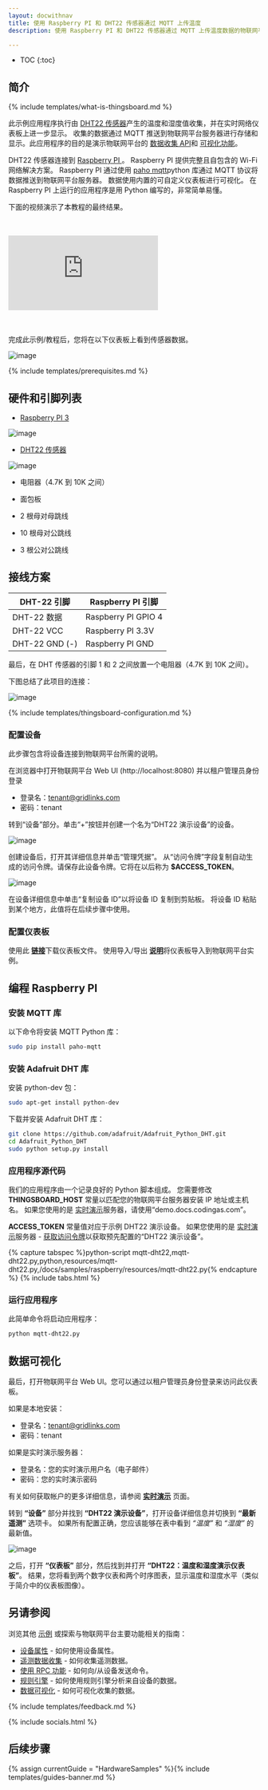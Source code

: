 ```yaml
---
layout: docwithnav
title: 使用 Raspberry PI 和 DHT22 传感器通过 MQTT 上传温度
description: 使用 Raspberry PI 和 DHT22 传感器通过 MQTT 上传温度数据的物联网平台示例。

---
```


* TOC
{:toc}

## 简介
{% include templates/what-is-thingsboard.md %}

此示例应用程序执行由 [DHT22 传感器](https://www.adafruit.com/product/385)产生的温度和湿度值收集，并在实时网络仪表板上进一步显示。
收集的数据通过 MQTT 推送到物联网平台服务器进行存储和显示。此应用程序的目的是演示物联网平台的 [数据收集 API](/docs/user-guide/telemetry/)和 [可视化功能](/docs/user-guide/visualization/)。

DHT22 传感器连接到 [ Raspberry PI ](https://en.wikipedia.org/wiki/Raspberry_Pi)。
 Raspberry PI 提供完整且自包含的 Wi-Fi 网络解决方案。
 Raspberry PI 通过使用 [paho mqtt](https://eclipse.org/paho/clients/python/)python 库通过 MQTT 协议将数据推送到物联网平台服务器。
数据使用内置的可自定义仪表板进行可视化。
在 Raspberry PI 上运行的应用程序是用 Python 编写的，非常简单易懂。

下面的视频演示了本教程的最终结果。

<br>
<br>
<div id="video">  
    <div id="video_wrapper">
        <iframe src="https://www.youtube.com/embed/-26bxb90tt0" frameborder="0" allowfullscreen></iframe>
    </div>
</div>
<br>
<br>

完成此示例/教程后，您将在以下仪表板上看到传感器数据。

![image](/images/samples/esp8266/temperature/dashboard.gif)

{% include templates/prerequisites.md %}

## 硬件和引脚列表

 - [ Raspberry PI  3](https://www.aliexpress.com/item/Raspberry-Pi-Model-B-Featuring-the-ARM1176JZF-S-Running-at-700MHz-with-512MB-of-RAM-version/2008093537.html?spm=2114.01010208.3.186.mgDFUO&ws_ab_test=searchweb0_0,searchweb201602_2_10065_10068_10000009_10084_10083_10080_10082_10081_10060_10062_10056_503_10055_10054_10059_10099_10078_501_10079_426_10103_10073_10102_10096_10052_10053_10108_10050_10107_10051_10106,searchweb201603_3,afswitch_3&btsid=2b2a0772-e248-4fa1-a79c-941b5c410deb)

  ![image](/images/samples/raspberry/RaspberryPi3.jpg)

 - [DHT22 传感器](https://www.aliexpress.com/item/1pcs-DHT22-digital-temperature-and-humidity-sensor-Temperature-and-humidity-module-AM2302-replace-SHT11-SHT15/32316036161.html?spm=2114.03010208.3.49.aZvfaG&ws_ab_test=searchweb0_0,searchweb201602_2_10065_10068_10084_10083_10080_10082_10081_10060_10061_10062_10056_10055_10054_10059_10099_10078_10079_10093_426_10073_10103_10102_10096_10052_10050_10051,searchweb201603_6&btsid=28d9ee9a-283a-4e97-af7b-a7e530490916)

  ![image](/images/samples/arduino/temperature/dht22-pinout.png)

 - 电阻器（4.7K 到 10K 之间）
  
 - 面包板
  
 - 2 根母对母跳线
 
 - 10 根母对公跳线
 
 - 3 根公对公跳线  
 
## 接线方案

DHT-22 引脚 |  Raspberry PI 引脚
-----------|-----------
DHT-22 数据 |  Raspberry PI  GPIO 4
DHT-22 VCC |  Raspberry PI  3.3V
DHT-22 GND (-) |  Raspberry PI  GND

最后，在 DHT 传感器的引脚 1 和 2 之间放置一个电阻器（4.7K 到 10K 之间）。

下图总结了此项目的连接：

![image](/images/samples/raspberry/temperature/schema.png)
 
{% include templates/thingsboard-configuration.md %}

### 配置设备

此步骤包含将设备连接到物联网平台所需的说明。

在浏览器中打开物联网平台 Web UI (http://localhost:8080) 并以租户管理员身份登录

 - 登录名：tenant@gridlinks.com
 - 密码：tenant
 
转到“设备”部分。单击“+”按钮并创建一个名为“DHT22 演示设备”的设备。

![image](/images/samples/raspberry/temperature/device.png)

创建设备后，打开其详细信息并单击“管理凭据”。
从“访问令牌”字段复制自动生成的访问令牌。请保存此设备令牌。它将在以后称为 **$ACCESS_TOKEN**。

![image](/images/samples/raspberry/temperature/credentials.png)


在设备详细信息中单击“复制设备 ID”以将设备 ID 复制到剪贴板。
将设备 ID 粘贴到某个地方，此值将在后续步骤中使用。

### 配置仪表板

使用此 [**链接**](/docs/samples/raspberry/resources/dht22_temp_dashboard_v2.json)下载仪表板文件。
使用导入/导出 [**说明**](/docs/user-guide/ui/dashboards/#dashboard-importexport)将仪表板导入到物联网平台实例。

## 编程 Raspberry PI 

### 安装 MQTT 库

以下命令将安装 MQTT Python 库：

```bash
sudo pip install paho-mqtt
```

### 安装 Adafruit DHT 库

安装 python-dev 包：

```bash
sudo apt-get install python-dev
```

下载并安装 Adafruit DHT 库：

```bash
git clone https://github.com/adafruit/Adafruit_Python_DHT.git
cd Adafruit_Python_DHT
sudo python setup.py install
```

### 应用程序源代码

我们的应用程序由一个记录良好的 Python 脚本组成。
您需要修改 **THINGSBOARD_HOST** 常量以匹配您的物联网平台服务器安装 IP 地址或主机名。
如果您使用的是 [实时演示](https://gridlinks.codingas.com/)服务器，请使用“demo.docs.codingas.com”。

**ACCESS_TOKEN** 常量值对应于示例 DHT22 演示设备。
如果您使用的是 [实时演示](https://gridlinks.codingas.com/)服务器 - [获取访问令牌](/docs/user-guide/ui/devices/#manage-device-credentials)以获取预先配置的“DHT22 演示设备”。

{% capture tabspec %}python-script
mqtt-dht22,mqtt-dht22.py,python,resources/mqtt-dht22.py,/docs/samples/raspberry/resources/mqtt-dht22.py{% endcapture %}
{% include tabs.html %}

### 运行应用程序

此简单命令将启动应用程序：

```bash
python mqtt-dht22.py
```

## 数据可视化

最后，打开物联网平台 Web UI。您可以通过以租户管理员身份登录来访问此仪表板。

如果是本地安装：
 
 - 登录名：tenant@gridlinks.com
 - 密码：tenant

如果是实时演示服务器：
 
 - 登录名：您的实时演示用户名（电子邮件）
 - 密码：您的实时演示密码
 
有关如何获取帐户的更多详细信息，请参阅 **[实时演示](/docs/user-guide/live-demo/)** 页面。
  
转到 **“设备”** 部分并找到 **“DHT22 演示设备”**，打开设备详细信息并切换到 **“最新遥测”** 选项卡。
如果所有配置正确，您应该能够在表中看到 *“温度”* 和 *“湿度”* 的最新值。

![image](/images/samples/raspberry/temperature/attributes.png)

之后，打开 **“仪表板”** 部分，然后找到并打开 **“DHT22：温度和湿度演示仪表板”**。
结果，您将看到两个数字仪表和两个时序图表，显示温度和湿度水平（类似于简介中的仪表板图像）。

## 另请参阅

浏览其他 [示例](/docs/samples) 或探索与物联网平台主要功能相关的指南：

 - [设备属性](/docs/user-guide/attributes/) - 如何使用设备属性。
 - [遥测数据收集](/docs/user-guide/telemetry/) - 如何收集遥测数据。
 - [使用 RPC 功能](/docs/user-guide/rpc/) - 如何向/从设备发送命令。
 - [规则引擎](/docs/user-guide/rule-engine/) - 如何使用规则引擎分析来自设备的数据。
 - [数据可视化](/docs/user-guide/visualization/) - 如何可视化收集的数据。

{% include templates/feedback.md %}
 
{% include socials.html %}


## 后续步骤

{% assign currentGuide = "HardwareSamples" %}{% include templates/guides-banner.md %}